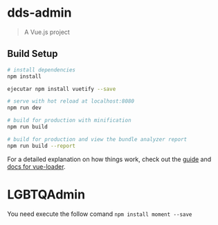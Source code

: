 # dds-admin

> A Vue.js project

## Build Setup

``` bash
# install dependencies
npm install

ejecutar npm install vuetify --save

# serve with hot reload at localhost:8080
npm run dev

# build for production with minification
npm run build

# build for production and view the bundle analyzer report
npm run build --report
```

For a detailed explanation on how things work, check out the [guide](http://vuejs-templates.github.io/webpack/) and [docs for vue-loader](http://vuejs.github.io/vue-loader).
# LGBTQAdmin


You need execute the follow comand `npm install moment --save`
